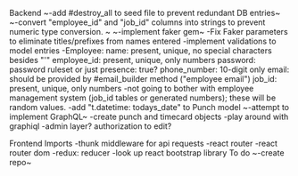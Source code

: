 Backend
~-add #destroy_all to seed file to prevent redundant DB entries~
~-convert "employee_id" and "job_id" columns into strings to prevent numeric type conversion. ~
~-implement faker gem~
    -Fix Faker parameters to eliminate titles/prefixes from names entered
-implement validations to model entries
    -Employee: 
        name: present, unique, no special characters besides "'"
        employee_id: present, unique, only numbers
        password: password ruleset or just presence: true?
        phone_number: 10-digit only
        email: should be provided by #email_builder method ("employee email")
        job_id: present, unique, only numbers
            -not going to bother with employee management system (job_id tables or generated numbers); these will be random values. 
-add "t.datetime: todays_date" to Punch model
~-attempt to implement GraphQL~
    -create punch and timecard objects
-play around with graphiql
-admin layer? authorization to edit?


Frontend
Imports
-thunk middleware for api requests
-react router
-react router dom
-redux: reducer
-look up react bootstrap library
To do
~-create repo~

